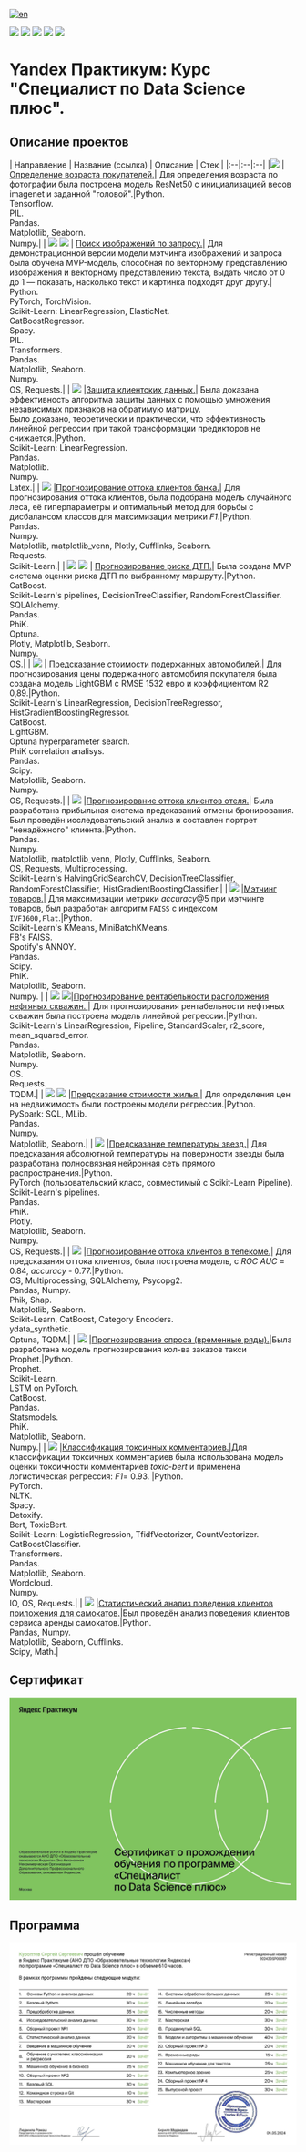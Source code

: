 [![en](https://img.shields.io/badge/lang-en-red.svg)](README.en.md)

![](https://img.shields.io/badge/NLP-323ea8)
![](https://img.shields.io/badge/CV-367539)
![](https://img.shields.io/badge/ML-753636)
![](https://img.shields.io/badge/SQL-743675)
![](https://img.shields.io/badge/BIG%20DATA-a3773c)



# Yandex Практикум: Курс "Специалист по Data Science плюс".

## Описание проектов
| Направление | Название (ссылка) | Описание | Стек |
|:--|:--|:--|
|![](https://img.shields.io/badge/CV-367539) | [Определение возраста покупателей.](https://github.com/mrBrain101/Yandex_Practicum_projects/tree/677e8370dee0aadea6a333ea7df9ac2beb0f571f/CV_Age_by_Photo_Prediction)| Для определения возраста по фотографии была построена модель ResNet50 c инициализацией весов imagenet и заданной "головой".|Python.<br>Tensorflow.<br>PIL.<br>Pandas.<br>Matplotlib, Seaborn.<br>Numpy.|
| ![](https://img.shields.io/badge/NLP-323ea8) ![](https://img.shields.io/badge/CV-367539) | [Поиск изображений по запросу.](https://github.com/mrBrain101/Yandex_Practicum_projects/tree/677e8370dee0aadea6a333ea7df9ac2beb0f571f/CV_NLP_Prompt_image_matching)| Для демонстрационной версии модели мэтчинга изображений и запроса была обучена MVP-модель, способная по векторному представлению изображения и векторному представлению текста, выдать число от 0 до 1 — показать, насколько текст и картинка подходят друг другу.| Python.<br>PyTorch, TorchVision. <br>Scikit-Learn: LinearRegression, ElasticNet. <br>CatBoostRegressor.<br>Spacy.<br>PIL.<br>Transformers.<br>Pandas. <br>Matplotlib, Seaborn. <br>Numpy. <br>OS, Requests.|
| ![](https://img.shields.io/badge/ML-753636) |[Защита клиентских данных.](https://github.com/mrBrain101/Yandex_Practicum_projects/tree/677e8370dee0aadea6a333ea7df9ac2beb0f571f/Math_Customer_Data_Protection)| Была доказана эффективность алгоритма защиты данных с помощью умножения независимых признаков на обратимую матрицу.<br> Было доказано, теоретически и практически, что эффективность линейной регрессии при такой трансформации предикторов не снижается.|Python.<br>Scikit-Learn: LinearRegression.<br>Pandas. <br>Matplotlib. <br>Numpy.<br>Latex.|
| ![](https://img.shields.io/badge/ML-753636) |[Прогнозирование оттока клиентов банка.](https://github.com/mrBrain101/Yandex_Practicum_projects/tree/677e8370dee0aadea6a333ea7df9ac2beb0f571f/ML_Bank_Churn)| Для прогнозирования оттока клиентов, была подобрана модель случайного леса, её гиперпараметры и оптимальный метод для борьбы с дисбалансом классов для максимизации метрики _F1_.|Python.<br>Pandas.<br>Numpy.<br>Matplotlib, matplotlib_venn, Plotly, Cufflinks, Seaborn.<br>Requests.<br>Scikit-Learn.|
| ![](https://img.shields.io/badge/ML-753636) ![](https://img.shields.io/badge/SQL-743675) | [Прогнозирование риска ДТП.](https://github.com/mrBrain101/Yandex_Practicum_projects/tree/677e8370dee0aadea6a333ea7df9ac2beb0f571f/ML_Car_Accident_Risk_Prediction)| Была создана MVP система оценки риска ДТП по выбранному маршруту.|Python.<br>CatBoost.<br>Scikit-Learn's pipelines, DecisionTreeClassifier, RandomForestClassifier.<br>SQLAlchemy.<br>Pandas.<br>PhiK.<br>Optuna.<br>Plotly, Matplotlib, Seaborn.<br>Numpy.<br>OS.|
| ![](https://img.shields.io/badge/ML-753636) | [Предсказание стоимости подержанных автомобилей.](https://github.com/mrBrain101/Yandex_Practicum_projects/tree/677e8370dee0aadea6a333ea7df9ac2beb0f571f/ML_Car_Price_Prediction)| Для прогнозирования цены подержанного автомобиля покупателя была создана модель LightGBM с RMSE 1532 евро и коэффициентом R2 0,89.|Python.<br>Scikit-Learn's LinearRegression, DecisionTreeRegressor, HistGradientBoostingRegressor.<br>CatBoost.<br>LightGBM.<br>Optuna hyperparameter search. <br>PhiK correlation analisys. <br>Pandas. <br>Scipy. <br>Matplotlib, Seaborn. <br>Numpy. <br>OS, Requests.|
| ![](https://img.shields.io/badge/ML-753636) |[Прогнозирование оттока клиентов отеля.](https://github.com/mrBrain101/Yandex_Practicum_projects/tree/677e8370dee0aadea6a333ea7df9ac2beb0f571f/ML_Hotel_%D0%A1hurn)| Была разработана прибыльная система предсказаний отмены бронирования.<br>Был проведён исследовательский анализ и составлен портрет "ненадёжного" клиента.|Python.<br>Pandas.<br>Numpy.<br>Matplotlib, matplotlib_venn, Plotly, Cufflinks, Seaborn.<br>OS, Requests, Multiprocessing.<br>Scikit-Learn's HalvingGridSearchCV, DecisionTreeClassifier, RandomForestClassifier, HistGradientBoostingClassifier.|
| ![](https://img.shields.io/badge/ML-753636) |[Мэтчинг товаров.](https://github.com/mrBrain101/Yandex_Practicum_projects/tree/677e8370dee0aadea6a333ea7df9ac2beb0f571f/ML_Matching)| Для максимизации метрики $accuracy@5$ при мэтчинге товаров, был разработан алгоритм `FAISS` с индексом `IVF1600,Flat`.|Python.<br>Scikit-Learn's KMeans, MiniBatchKMeans. <br>FB's FAISS. <br>Spotify's ANNOY. <br>Pandas. <br>Scipy. <br>PhiK. <br>Matplotlib, Seaborn. <br>Numpy. |
| ![](https://img.shields.io/badge/ML-753636) 
![](https://img.shields.io/badge/BIG%20DATA-a3773c)|[Прогнозирование рентабельности расположения нефтяных скважин. ](https://github.com/mrBrain101/Yandex_Practicum_projects/tree/677e8370dee0aadea6a333ea7df9ac2beb0f571f/ML_Oil_Economy_Bootstrap)| Для прогнозирования рентабельности нефтяных скважин была построена модель линейной регрессии.|Python.<br>Scikit-Learn's LinearRegression, Pipeline, StandardScaler, r2_score, mean_squared_error. <br>Pandas. <br>Matplotlib, Seaborn. <br>Numpy. <br>OS. <br>Requests.<br>TQDM.|
| ![](https://img.shields.io/badge/ML-753636) ![](https://img.shields.io/badge/BIG%20DATA-a3773c) |[Предсказание стоимости жилья.](https://github.com/mrBrain101/Yandex_Practicum_projects/tree/677e8370dee0aadea6a333ea7df9ac2beb0f571f/ML_SPARK_Realty_Price_Prediction)| Для определения цен на недвижимость были построены модели регрессии.|Python.<br>PySpark: SQL, MLib.<br>Pandas. <br>Numpy.<br>Matplotlib, Seaborn.|
| ![](https://img.shields.io/badge/ML-753636) |[Предсказание температуры звезд.](https://github.com/mrBrain101/Yandex_Practicum_projects/tree/677e8370dee0aadea6a333ea7df9ac2beb0f571f/ML_Star_Temp_Prediction)| Для предсказания абсолютной температуры на поверхности звезды была разработана полносвязная нейронная сеть прямого распространения.|Python.<br>PyTorch (пользовательский класс, совместимый с Scikit-Learn Pipeline).<br>Scikit-Learn's pipelines.<br>Pandas.<br>PhiK.<br>Plotly.<br>Matplotlib, Seaborn.<br>Numpy.<br>OS, Requests.|
| ![](https://img.shields.io/badge/ML-753636) |[Прогнозирование оттока клиентов в телекоме.](https://github.com/mrBrain101/Yandex_Practicum_projects/tree/677e8370dee0aadea6a333ea7df9ac2beb0f571f/ML_Telecom_Churn_Prediction)| Для предсказания оттока клиентов, была построена модель, с _ROC AUC_ = 0.84, _accuracy_ - 0.77.|Python.<br>OS, Multiprocessing, SQLAlchemy, Psycopg2.<br>Pandas, Numpy.<br>Phik, Shap.<br>Matplotlib, Seaborn.<br>Scikit-Learn, CatBoost, Category Encoders.<br>ydata_synthetic.<br>Optuna, TQDM.|
| ![](https://img.shields.io/badge/ML-753636) |[Прогнозирование спроса (временные ряды).](https://github.com/mrBrain101/Yandex_Practicum_projects/tree/677e8370dee0aadea6a333ea7df9ac2beb0f571f/ML_Time_Series_Analysis_Taxi)|Была разработана модель прогнозирования кол-ва заказов такси Prophet.|Python.<br>Prophet.<br>Scikit-Learn. <br>LSTM on PyTorch. <br>CatBoost.<br>Pandas. <br>Statsmodels. <br>PhiK. <br>Matplotlib, Seaborn. <br>Numpy.|
| ![](https://img.shields.io/badge/NLP-323ea8) |[Классификация токсичных комментариев.](https://github.com/mrBrain101/Yandex_Practicum_projects/tree/677e8370dee0aadea6a333ea7df9ac2beb0f571f/NLP_Toxic_Commentaries_Classification)|Для классификации токсичных комментариев была использована модель оценки токсичности комментариев _toxic-bert_ и применена логистическая регрессия: _F1_= 0.93. |Python.<br>PyTorch.<br>NLTK.<br>Spacy.<br>Detoxify.<br>Bert, ToxicBert.<br>Scikit-Learn: LogisticRegression, TfidfVectorizer, CountVectorizer. <br>CatBoostClassifier.<br>Transformers.<br>Pandas. <br>Matplotlib, Seaborn. <br>Wordcloud.<br>Numpy. <br>IO, OS, Requests.|
| ![](https://img.shields.io/badge/STATS-736e68) |[Статистический анализ поведения клиентов приложения для самокатов.](https://github.com/mrBrain101/Yandex_Practicum_projects/tree/677e8370dee0aadea6a333ea7df9ac2beb0f571f/Stats_Scooter_App_Research)|Был проведён анализ поведения клиентов сервиса аренды самокатов.|Python.<br>Pandas, Numpy.<br>Matplotlib, Seaborn, Cufflinks.<br>Scipy, Math.|

## Сертификат
![Сертификат](z_Certificate_ru/certificate_ru_Page_1.jpg)

## Программа
![Программа](z_Certificate_ru/certificate_ru_Page_2.jpg)
